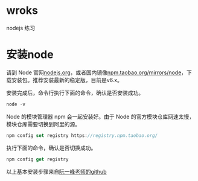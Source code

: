 # wroks
nodejs 练习

# 安装node
请到 Node 官网[nodejs.org](nodejs.org)，或者国内镜像[npm.taobao.org/mirrors/node](https://npm.taobao.org/mirrors/node)，下载安装包。推荐安装最新的稳定版，目前是v6.x。

安装完成后，命令行执行下面的命令，确认是否安装成功。
```javascript
node -v
```
Node 的模块管理器 npm 会一起安装好。由于 Node 的官方模块仓库网速太慢，模块仓库需要切换到阿里的源。
```javascript
npm config set registry https://registry.npm.taobao.org/
```
执行下面的命令，确认是否切换成功。
```javascript
npm config get registry
```
以上基本安装步骤来自[阮一峰老师的github](https://github.com/ruanyf/jstraining/blob/master/docs/preparation.md)
